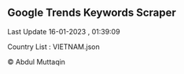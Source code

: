 

## Google Trends Keywords Scraper 
 
Last Update 16-01-2023 , 01:39:09

Country List :
VIETNAM.json



© Abdul Muttaqin 
